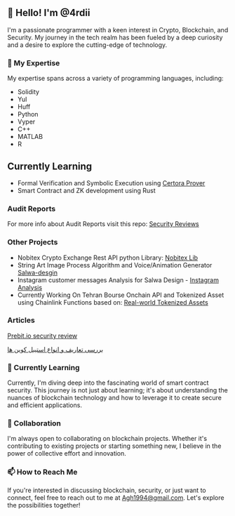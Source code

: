 ## 👋 Hello! I'm @4rdii

I'm a passionate programmer with a keen interest in Crypto, Blockchain, and Security. My journey in the tech realm has been fueled by a deep curiosity and a desire to explore the cutting-edge of technology.

### 👀 My Expertise

My expertise spans across a variety of programming languages, including:

- Solidity
- Yul
- Huff
- Python
- Vyper
- C++
- MATLAB
- R

## Currently Learning 
- Formal Verification and Symbolic Execution using [Certora Prover](certora.com)
- Smart Contract and ZK development using Rust
  
### Audit Reports
For more info about Audit Reports visit this repo: [Security Reviews](https://github.com/4rdii/Securtiy-Reviews)

### Other Projects
- Nobitex Crypto Exchange Rest API python Library: [Nobitex Lib](https://github.com/4rdii/Nobitex-Python-API)
- String Art Image Process Algorithm and Voice/Animation Generator [Salwa-desgin](https://salwadesign.com/?lang=ar)
- Instagram customer messages Analysis for Salwa Design - [Instagram Analysis](https://github.com/4rdii/instagram-message-analysis)
- Currently Working On Tehran Bourse Onchain API and Tokenized Asset using Chainlink Functions based on: [Real-world Tokenized Assets](https://github.com/PatrickAlphaC/rwa-creator)
### Articles
[Prebit.io security review](https://mirror.xyz/0xbB279b0f64F0B86922e465725E93688671Ac6201/TPEmO_8rxN3Eex9rDbP3k38_HhGHphOS8B_tJlW3IPU)

[بررسی تعاریف و انواع استیبل کوین ها](https://medium.com/@agh1994/%D8%A7%D8%B3%D8%AA%DB%8C%D8%A8%D9%84-%DA%A9%D9%88%DB%8C%D9%86-%DB%8C%DA%A9-%D8%A7%D8%B1%D8%B2-%D8%AF%DB%8C%D8%AC%DB%8C%D8%AA%D8%A7%D9%84-%D8%A8%D8%A7-%D9%86%D9%88%D8%B3%D8%A7%D9%86-%D9%BE%D8%A7%DB%8C%DB%8C%D9%86-%D8%A7%D8%B3%D8%AA-3aa1160c94f6)

### 🌱 Currently Learning

Currently, I'm diving deep into the fascinating world of smart contract security. This journey is not just about learning; it's about understanding the nuances of blockchain technology and how to leverage it to create secure and efficient applications.

### 💞️ Collaboration

I'm always open to collaborating on blockchain projects. Whether it's contributing to existing projects or starting something new, I believe in the power of collective effort and innovation.

### 📫 How to Reach Me

If you're interested in discussing blockchain, security, or just want to connect, feel free to reach out to me at Agh1994@gmail.com. Let's explore the possibilities together!

<!---
4rdii/4rdii is a ✨ special ✨ repository because its `README.md` (this file) appears on your GitHub profile.
You can click the Preview link to take a look at your changes.
--->
